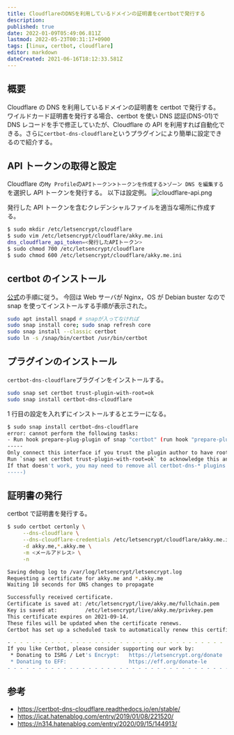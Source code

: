 ```yaml
---
title: CloudflareのDNSを利用しているドメインの証明書をcertbotで発行する
description:
published: true
date: 2022-01-09T05:49:06.811Z
lastmod: 2022-05-23T00:31:17+0900
tags: [linux, certbot, cloudflare]
editor: markdown
dateCreated: 2021-06-16T18:12:33.581Z
---
```


## 概要

Cloudflare の DNS を利用しているドメインの証明書を certbot で発行する。
ワイルドカード証明書を発行する場合、certbot を使い DNS 認証(DNS-01)で DNS レコードを手で修正していたが、Cloudflare の API を利用すれば自動化できる。さらに`certbot-dns-cloudflare`というプラグインにより簡単に設定できるので紹介する。

## API トークンの取得と設定

Cloudflare の`My Profile`の`APIトークン`>`トークンを作成する`>`ゾーン DNS を編集する`を選択し API トークンを発行する。
以下は設定例。
![cloudflare-api.png](/img/cloudflare_api_token.png)

発行した API トークンを含むクレデンシャルファイルを適当な場所に作成する。

```bash
$ sudo mkdir /etc/letsencrypt/cloudflare
$ sudo vim /etc/letsencrypt/cloudflare/akky.me.ini
dns_cloudflare_api_token=<発行したAPIトークン>
$ sudo chmod 700 /etc/letsencrypt/cloudflare
$ sudo chmod 600 /etc/letsencrypt/cloudflare/akky.me.ini
```

## certbot のインストール

[公式](https://certbot.eff.org/instructions/)の手順に従う。
今回は Web サーバが Nginx，OS が Debian buster なので snap を使ってインストールする手順が表示された。

```bash
sudo apt install snapd # snapが入ってなければ
sudo snap install core; sudo snap refresh core
sudo snap install --classic certbot
sudo ln -s /snap/bin/certbot /usr/bin/certbot
```

## プラグインのインストール

`certbot-dns-cloudflare`プラグインをインストールする。

```bash
sudo snap set certbot trust-plugin-with-root=ok
sudo snap install certbot-dns-cloudflare
```

1 行目の設定を入れずにインストールするとエラーになる。

```bash
$ sudo snap install certbot-dns-cloudflare
error: cannot perform the following tasks:
- Run hook prepare-plug-plugin of snap "certbot" (run hook "prepare-plug-plugin":
-----
Only connect this interface if you trust the plugin author to have root on the system.
Run `snap set certbot trust-plugin-with-root=ok` to acknowledge this and then run this command again to perform the connection.
If that doesn't work, you may need to remove all certbot-dns-* plugins from the system, then try installing the certbot snap again.
-----)
```

## 証明書の発行

certbot で証明書を発行する。

```bash
$ sudo certbot certonly \
     --dns-cloudflare \
     --dns-cloudflare-credentials /etc/letsencrypt/cloudflare/akky.me.ini \
     -d akky.me,*.akky.me \
     -m <メールアドレス> \
     -n

Saving debug log to /var/log/letsencrypt/letsencrypt.log
Requesting a certificate for akky.me and *.akky.me
Waiting 10 seconds for DNS changes to propagate

Successfully received certificate.
Certificate is saved at: /etc/letsencrypt/live/akky.me/fullchain.pem
Key is saved at:         /etc/letsencrypt/live/akky.me/privkey.pem
This certificate expires on 2021-09-14.
These files will be updated when the certificate renews.
Certbot has set up a scheduled task to automatically renew this certificate in the background.

- - - - - - - - - - - - - - - - - - - - - - - - - - - - - - - - - - - - - - - -
If you like Certbot, please consider supporting our work by:
 * Donating to ISRG / Let's Encrypt:   https://letsencrypt.org/donate
 * Donating to EFF:                    https://eff.org/donate-le
- - - - - - - - - - - - - - - - - - - - - - - - - - - - - - - - - - - - - - - -
```

## 参考

- https://certbot-dns-cloudflare.readthedocs.io/en/stable/
- https://icat.hatenablog.com/entry/2019/01/08/221520/
- https://n314.hatenablog.com/entry/2020/09/15/144913/
